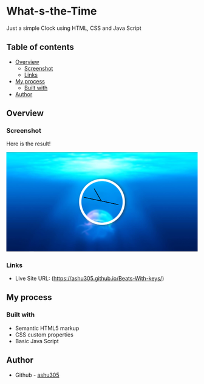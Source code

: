 # What-s-the-Time
Just a simple Clock using HTML, CSS and Java Script

## Table of contents

- [Overview](#overview)
  - [Screenshot](#screenshot)
  - [Links](#links)
- [My process](#my-process)
  - [Built with](#built-with)
- [Author](#author)


## Overview

### Screenshot
Here is the result!

![](mydesign.PNG)

### Links

- Live Site URL: (https://ashu305.github.io/Beats-With-keys/)

## My process

### Built with

- Semantic HTML5 markup
- CSS custom properties
- Basic Java Script

## Author

- Github - [ashu305](https://github.com/ashu305)

